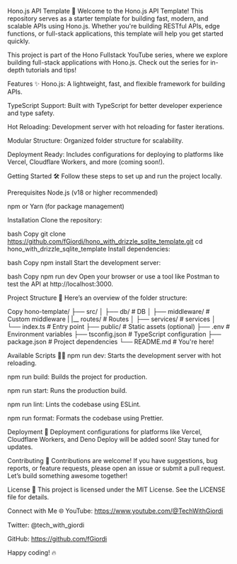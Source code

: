 Hono.js API Template 🚀
Welcome to the Hono.js API Template! This repository serves as a starter template for building fast, modern, and scalable APIs using Hono.js. Whether you're building RESTful APIs, edge functions, or full-stack applications, this template will help you get started quickly.

This project is part of the Hono Fullstack YouTube series, where we explore building full-stack applications with Hono.js. Check out the series for in-depth tutorials and tips!

Features ✨
Hono.js: A lightweight, fast, and flexible framework for building APIs.

TypeScript Support: Built with TypeScript for better developer experience and type safety.

Hot Reloading: Development server with hot reloading for faster iterations.

Modular Structure: Organized folder structure for scalability.

Deployment Ready: Includes configurations for deploying to platforms like Vercel, Cloudflare Workers, and more (coming soon!).

Getting Started 🛠️
Follow these steps to set up and run the project locally.

Prerequisites
Node.js (v18 or higher recommended)

npm or Yarn (for package management)

Installation
Clone the repository:

bash
Copy
git clone https://github.com/fGiordi/hono_with_drizzle_sqlite_template.git
cd hono_with_drizzle_sqlite_template
Install dependencies:

bash
Copy
npm install
Start the development server:

bash
Copy
npm run dev
Open your browser or use a tool like Postman to test the API at http://localhost:3000.

Project Structure 📂
Here’s an overview of the folder structure:

Copy
hono-template/
├── src/
│ ├── db/ # DB
│ ├── middleware/ # Custom middleware
| |\_\_ routes/ # Routes
│ ├── services/ # services
│ └── index.ts # Entry point
├── public/ # Static assets (optional)
├── .env # Environment variables
├── tsconfig.json # TypeScript configuration
├── package.json # Project dependencies
└── README.md # You're here!

Available Scripts 🧑‍💻
npm run dev: Starts the development server with hot reloading.

npm run build: Builds the project for production.

npm run start: Runs the production build.

npm run lint: Lints the codebase using ESLint.

npm run format: Formats the codebase using Prettier.

Deployment 🚀
Deployment configurations for platforms like Vercel, Cloudflare Workers, and Deno Deploy will be added soon! Stay tuned for updates.

Contributing 🤝
Contributions are welcome! If you have suggestions, bug reports, or feature requests, please open an issue or submit a pull request. Let’s build something awesome together!

License 📜
This project is licensed under the MIT License. See the LICENSE file for details.

Connect with Me 🌐
YouTube: https://www.youtube.com/@TechWithGiordi

Twitter: @tech_with_giordi

GitHub: https://github.com/fGiordi

Happy coding! 🔥
